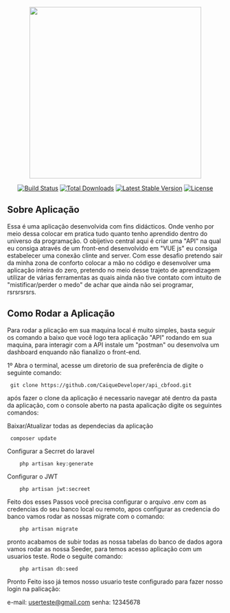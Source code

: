 <p align="center"><a href="https://laravel.com" target="_blank"><img src="https://raw.githubusercontent.com/laravel/art/master/logo-lockup/5%20SVG/2%20CMYK/1%20Full%20Color/laravel-logolockup-cmyk-red.svg" width="400"></a></p>

<p align="center">
<a href="https://travis-ci.org/laravel/framework"><img src="https://travis-ci.org/laravel/framework.svg" alt="Build Status"></a>
<a href="https://packagist.org/packages/laravel/framework"><img src="https://img.shields.io/packagist/dt/laravel/framework" alt="Total Downloads"></a>
<a href="https://packagist.org/packages/laravel/framework"><img src="https://img.shields.io/packagist/v/laravel/framework" alt="Latest Stable Version"></a>
<a href="https://packagist.org/packages/laravel/framework"><img src="https://img.shields.io/packagist/l/laravel/framework" alt="License"></a>
</p>

## Sobre Aplicação

Essa é uma aplicação desenvolvida com fins didácticos. Onde venho por meio dessa colocar em pratica tudo quanto tenho aprendido dentro do universo da programação. 
O obijetivo central aqui é criar uma "API" na qual eu consiga através de um front-end desenvolvido em "VUE js" eu consiga estabelecer uma conexão clinte and server. Com esse desafio pretendo sair da minha zona de conforto colocar a mão no código e desenvolver uma aplicação inteira do zero, pretendo no meio desse trajeto de aprendizagem utilizar de várias ferramentas as quais ainda não tive contato com intuito de "mistificar/perder o medo"  de achar que ainda não sei programar, rsrsrsrsrs.



## Como Rodar a Aplicação

Para rodar a plicação em sua maquina local é muito simples, basta seguir os comando a baixo que você logo tera aplicação "API" rodando em sua maquina, para interagir com a API instale um "postman" ou desenvolva um dashboard enquando não fianalizo o front-end.

1º Abra o terminal, acesse um diretorio de sua preferência de digite o seguinte comando:
```
 git clone https://github.com/CaiqueDeveloper/api_cbfood.git
```

após fazer o clone da aplicação é necessario navegar até dentro da pasta da aplicação, com o console aberto na pasta apalicação
digite os seguintes comandos:

Baixar/Atualizar todas as dependecias da aplicação
```
 composer update
```
Configurar a Secrret do laravel
```
    php artisan key:generate
```
Configurar o JWT
```
    php artisan jwt:secreet
```


Feito dos esses Passos você precisa configurar o arquivo .env com as credencias do seu banco local ou remoto, apos configurar as credencia do banco vamos rodar as nossas migrate com o comando:
```
    php artisan migrate
```
pronto acabamos de subir todas as nossa tabelas do banco de dados agora vamos rodar as nossa Seeder, para temos acesso aplicação com um usuarios teste. Rode o seguite comando:

```
    php artisan db:seed
```

Pronto Feito isso já temos nosso usuario teste configurado para fazer nosso login na palicação:

e-mail: userteste@gmail.com
senha: 12345678


